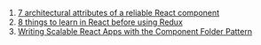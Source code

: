 1. [7 architectural attributes of a reliable React component](https://dmitripavlutin.com/7-architectural-attributes-of-a-reliable-react-component)
2. [8 things to learn in React before using Redux](https://www.robinwieruch.de/learn-react-before-using-redux/)
3. [Writing Scalable React Apps with the Component Folder Pattern](https://medium.com/styled-components/component-folder-pattern-ee42df37ec68)